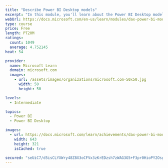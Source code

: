 ```yaml
---
title: "Describe Power BI Desktop models"
excerpt: "In this module, you'll learn about the Power BI Desktop model structure, star schema design basics, analytics queries, and report visual configuration. This module provides a strong foundation on which you can learn to optimize model designs and add model calculations."
webUrl: https://docs.microsoft.com/en-us/learn/modules/dax-power-bi-models/
type: course
price: Free
length: PT20M
ratings:
  count: 1049
  average: 4.752145
heat: 54

provider:
  name: Microsoft Learn
  domain: microsoft.com
  images:
    - url: /assets/images/organizations/microsoft.com-50x50.jpg
      width: 50
      height: 50

levels:
  - Intermediate

topics:
  - Power BI
  - Power BI Desktop

images:
  - url: https://docs.microsoft.com/learn/achievements/dax-power-bi-models-social.png
    width: 643
    height: 321
    isCached: true

secured: "seUiC7/d5isCLYXWry48Z8X3oCFVx3zKrEDzsh7zWAG3G5+F3pr0HioPY2Osgi56qh2GjS6UEnA+GQZXuOBcsIezmrCaWL3CjS/owlipEuSUxCLh8mQM57o+/Ihek33nRBQOeuZM9AP484onDdvXCDN4ywGq098E6H2SFNCHLuLGeMJGLc7JJryhcRAREZICpf3Exup1DhB4Nee7n8XOA5Qa7g0hQMn2fjQVX2OFPFwUnVcTx3q7ii6IWmZycL+tRLuSojZieYm08Lj0IYVuvFS8OneY+9ktXZbFBZJ2Uj3AyvpaC7Ae2o4KPq780G5/y65RvRD+mIicqFXeWRqbHYrwCC73C1V6kkwu8o4GtuXixSGfS+/zVCqgh3p+AVcUnwgZplV3vmUp1JkPKRDrJ0YaS7zrVJBmiLMw5Hn7F4E=;6YqjPsl5KUuQbf1Ew+7PcA=="
---
```


